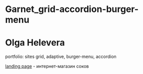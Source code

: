 # Garnet_grid-accordion-burger-menu

# Olga Helevera

portfolio: sites
grid, adaptive, burger-menu, accordion

[landing page](https://olgatop.github.io/Garnet_grid-accordion-burger-menu/#  "Online juice store") - интернет-магазин соков

